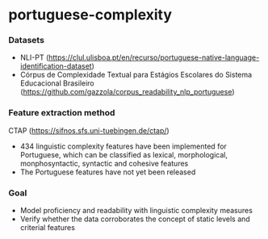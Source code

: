 # portuguese-complexity

### Datasets

- NLI-PT (https://clul.ulisboa.pt/en/recurso/portuguese-native-language-identification-dataset)
- Córpus de Complexidade Textual para Estágios Escolares do Sistema Educacional Brasileiro (https://github.com/gazzola/corpus_readability_nlp_portuguese)

### Feature extraction method
CTAP (https://sifnos.sfs.uni-tuebingen.de/ctap/)
* 434 linguistic complexity features have been implemented for Portuguese, 
  which can be classified as lexical, morphological, monphosyntactic, syntactic and cohesive features
* The Portuguese features have not yet been released

### Goal
- Model proficiency and readability with linguistic complexity measures
- Verify whether the data corroborates the concept of static levels and criterial features
